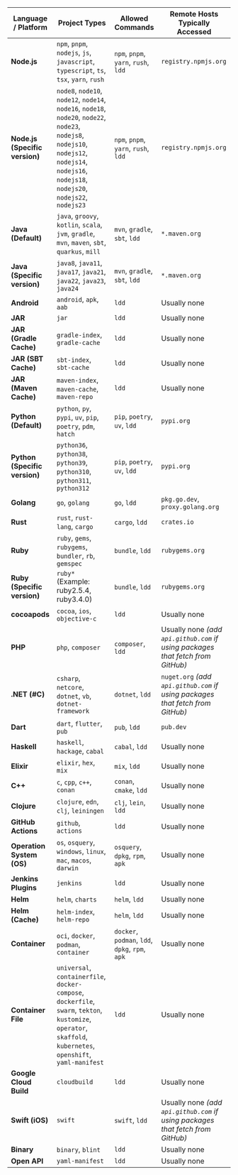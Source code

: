 | Language / Platform                   | Project Types                                                                  | Allowed Commands | Remote Hosts Typically Accessed                 |
| ------------------------------------- | ------------------------------------------------------------------------------ | ---------------- | ----------------------------------------------- |
| **Node.js** | `npm`, `pnpm`, `nodejs`, `js`, `javascript`, `typescript`, `ts`, `tsx`, `yarn`, `rush` | `npm`, `pnpm`, `yarn`, `rush`, `ldd` | `registry.npmjs.org` |
| **Node.js (Specific version)** | `node8`, `node10`, `node12`, `node14`, `node16`, `node18`, `node20`, `node22`, `node23`, `nodejs8`, `nodejs10`, `nodejs12`, `nodejs14`, `nodejs16`, `nodejs18`, `nodejs20`, `nodejs22`, `nodejs23` | `npm`, `pnpm`, `yarn`, `rush`, `ldd` | `registry.npmjs.org` |
| **Java (Default)** | `java`, `groovy`, `kotlin`, `scala`, `jvm`, `gradle`, `mvn`, `maven`, `sbt`, `quarkus`, `mill` | `mvn`, `gradle`, `sbt`, `ldd` | `*.maven.org` |
| **Java (Specific version)** | `java8`, `java11`, `java17`, `java21`, `java22`, `java23`, `java24` | `mvn`, `gradle`, `sbt`, `ldd` | `*.maven.org` |
| **Android** | `android`, `apk`, `aab` | `ldd` | Usually none |
| **JAR** | `jar` | `ldd` | Usually none |
| **JAR (Gradle Cache)** | `gradle-index`, `gradle-cache` | `ldd` | Usually none |
| **JAR (SBT Cache)** | `sbt-index`, `sbt-cache` | `ldd` | Usually none |
| **JAR (Maven Cache)** | `maven-index`, `maven-cache`, `maven-repo` | `ldd` | Usually none |
| **Python (Default)** | `python`, `py`, `pypi`, `uv`, `pip`, `poetry`, `pdm`, `hatch` | `pip`, `poetry`, `uv`, `ldd` | `pypi.org` |
| **Python (Specific version)** | `python36`, `python38`, `python39`, `python310`, `python311`, `python312` | `pip`, `poetry`, `uv`, `ldd` | `pypi.org` |
| **Golang** | `go`, `golang` | `go`, `ldd` | `pkg.go.dev`, `proxy.golang.org` |
| **Rust** | `rust`, `rust-lang`, `cargo` | `cargo`, `ldd` | `crates.io` |
| **Ruby** | `ruby`, `gems`, `rubygems`, `bundler`, `rb`, `gemspec` | `bundle`, `ldd` | `rubygems.org` |
| **Ruby (Specific version)** | `ruby*` (Example: ruby2.5.4, ruby3.4.0) | `bundle`, `ldd` | `rubygems.org` |
| **cocoapods** | `cocoa`, `ios`, `objective-c` | `ldd` | Usually none |
| **PHP** | `php`, `composer` | `composer`, `ldd` | Usually none *(add `api.github.com` if using packages that fetch from GitHub)* |
| **.NET (#C)** | `csharp`, `netcore`, `dotnet`, `vb`, `dotnet-framework` | `dotnet`, `ldd` | `nuget.org` *(add `api.github.com` if using packages that fetch from GitHub)* |
| **Dart** | `dart`, `flutter`, `pub` | `pub`, `ldd` | `pub.dev` |
| **Haskell** | `haskell`, `hackage`, `cabal` | `cabal`, `ldd` | Usually none |
| **Elixir** | `elixir`, `hex`, `mix` | `mix`, `ldd` | Usually none |
| **C++** | `c`, `cpp`, `c++`, `conan` | `conan`, `cmake`, `ldd` | Usually none |
| **Clojure** | `clojure`, `edn`, `clj`, `leiningen` | `clj`, `lein`, `ldd` | Usually none |
| **GitHub Actions** | `github`, `actions` | `ldd` | Usually none |
| **Operation System (OS)** | `os`, `osquery`, `windows`, `linux`, `mac`, `macos`, `darwin` | `osquery`, `dpkg`, `rpm`, `apk` | Usually none |
| **Jenkins Plugins** | `jenkins` | `ldd` | Usually none |
| **Helm** | `helm`, `charts` | `helm`, `ldd` | Usually none |
| **Helm (Cache)** | `helm-index`, `helm-repo` | `helm`, `ldd` | Usually none |
| **Container** | `oci`, `docker`, `podman`, `container` | `docker`, `podman`, `ldd`, `dpkg`, `rpm`, `apk` | Usually none |
| **Container File** | `universal`, `containerfile`, `docker-compose`, `dockerfile`, `swarm`, `tekton`, `kustomize`, `operator`, `skaffold`, `kubernetes`, `openshift`, `yaml-manifest` | `ldd` | Usually none |
| **Google Cloud Build** | `cloudbuild` | `ldd` | Usually none |
| **Swift (iOS)** | `swift` | `swift`, `ldd` | Usually none *(add `api.github.com` if using packages that fetch from GitHub)* |
| **Binary** | `binary`, `blint` | `ldd` | Usually none |
| **Open API** | `yaml-manifest` | `ldd` | Usually none |